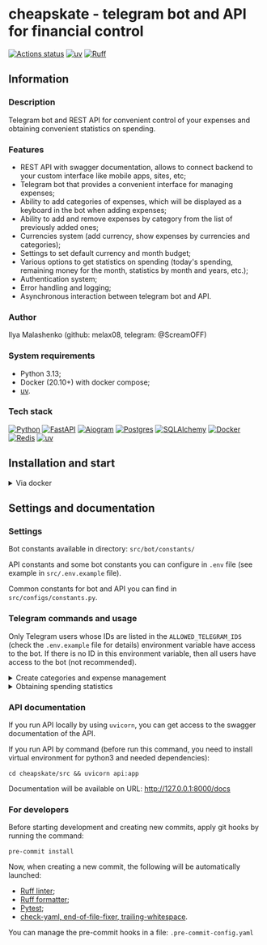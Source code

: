 # cheapskate - telegram bot and API for financial control

[![Actions status](https://github.com/melax08/cheapskate/actions/workflows/cheapskate-workflow.yml/badge.svg)](https://github.com/melax08/cheapskate/actions)
[![uv](https://img.shields.io/endpoint?url=https://raw.githubusercontent.com/astral-sh/uv/main/assets/badge/v0.json)](https://github.com/astral-sh/uv)
[![Ruff](https://img.shields.io/endpoint?url=https://raw.githubusercontent.com/astral-sh/ruff/main/assets/badge/v2.json)](https://github.com/astral-sh/ruff)

## Information

### Description

Telegram bot and REST API for convenient control of your expenses and obtaining convenient statistics on spending.

### Features

- REST API with swagger documentation, allows to connect backend to your custom interface like mobile apps, sites, etc;
- Telegram bot that provides a convenient interface for managing expenses;
- Ability to add categories of expenses, which will be displayed as a keyboard in the bot when adding expenses;
- Ability to add and remove expenses by category from the list of previously added ones;
- Currencies system (add currency, show expenses by currencies and categories);
- Settings to set default currency and month budget;
- Various options to get statistics on spending (today's spending, remaining money for the month, statistics by month and years, etc.);
- Authentication system;
- Error handling and logging;
- Asynchronous interaction between telegram bot and API.

### Author

Ilya Malashenko (github: melax08, telegram: @ScreamOFF)

### System requirements
- Python 3.13;
- Docker (20.10+) with docker compose;
- [uv](https://docs.astral.sh/uv/).

### Tech stack
[![Python][Python-badge]][Python-url]
[![FastAPI][FastAPI-badge]][FastAPI-url]
[![Aiogram][Aiogram-badge]][Aiogram-url]
[![Postgres][Postgres-badge]][Postgres-url]
[![SQLAlchemy][SQLAlchemy-badge]][SQLAlchemy-url]
[![Docker][Docker-badge]][Docker-url]
[![Redis][Redis-badge]][Redis-url]
[![uv][uv-badge]][uv-url]

## Installation and start

<details>
<summary>
Via docker
</summary>
<br>
Clone the repo and change directory to it:

```shell
git clone https://github.com/melax08/cheapskate.git && cd cheapskate
```

Create an `.env` file in the `src` directory and add the necessary environment variables to it (check `src/.env.example` for necessary variables.)
```shell
mv src/.env.example src/.env
```
```shell
vi src/.env
```

Run `docker compose` to create docker containers:
```shell
docker compose up -d
```
or
```shell
docker-compose up -d
```

</details>

## Settings and documentation

### Settings

Bot constants available in directory: `src/bot/constants/`

API constants and some bot constants you can configure in `.env` file (see example in `src/.env.example` file).

Common constants for bot and API you can find in `src/configs/constants.py`.

### Telegram commands and usage

Only Telegram users whose IDs are listed in the `ALLOWED_TELEGRAM_IDS` (check the `.env.example` file for details) environment variable have access to the bot. If there is no ID in this environment variable, then all users have access to the bot (not recommended).

<details>
<summary>
Create categories and expense management
</summary>
<br>

First, you need to create spending categories so that you can add expenses to them in the future.

To do this, send the `/add_category` command to the bot and follow the instructions.

![add_category.png](readme_files/example_screens/add_category.png)

Once at least one category has been created, you can add expenses. To do this, send the bot the amount of money that was spent, and then select the category to which the spending belongs.

![add_expense.png](readme_files/example_screens/add_expense.png)

![added_expense.png](readme_files/example_screens/added_expense.png)

If an expense was added by mistake, or the wrong category was selected, you can click on the delete expense button.

![delete_expense.png](readme_files/example_screens/delete_expense.png)

</details>

<details>
<summary>
Obtaining spending statistics
</summary>
<br>

There are several commands that allow you to get a variety of spending statistics.

`/money_left` - shows statistics on spending for the current month, including statistics on spending categories and the balance of funds until the end of the month.

![money_left.png](readme_files/example_screens/money_left.png)

`/today` - shows the amount of money spent today, including information by spending category

![today.png](readme_files/example_screens/today.png)

`/statistics` - allows you to view spending statistics for a specific month of a specific year.

![statistic_choose.png](readme_files/example_screens/statistic_choose.png)

![statistic_chosen.png](readme_files/example_screens/statistic_chosen.png)

</details>

### API documentation

If you run API locally by using `uvicorn`, you can get access to the swagger documentation of the API.

If you run API by command (before run this command, you need to install virtual environment for python3 and needed dependencies):

```shell
cd cheapskate/src && uvicorn api:app
```

Documentation will be available on URL: http://127.0.0.1:8000/docs

### For developers

Before starting development and creating new commits, apply git hooks by running the command:

```shell
pre-commit install
```

Now, when creating a new commit, the following will be automatically launched:

- [Ruff linter](https://docs.astral.sh/ruff/linter/);
- [Ruff formatter](https://docs.astral.sh/ruff/formatter/);
- [Pytest](https://docs.pytest.org/en/8.0.x/);
- [check-yaml, end-of-file-fixer, trailing-whitespace](https://github.com/pre-commit/pre-commit-hooks).

You can manage the pre-commit hooks in a file: `.pre-commit-config.yaml`


<!-- MARKDOWN LINKS & BADGES -->
[Python-url]: https://www.python.org/
[Python-badge]: https://img.shields.io/badge/Python-376f9f?style=for-the-badge&logo=python&logoColor=white
[Aiogram-url]: https://aiogram.dev/
[Poetry-url]: https://python-poetry.org
[Poetry-badge]: https://img.shields.io/badge/poetry-blue?style=for-the-badge&logo=Poetry&logoColor=white&link=https%3A%2F%2Fpython-poetry.org
[Aiogram-badge]: https://img.shields.io/badge/Aiogram-blue?style=for-the-badge
[Postgres-url]: https://www.postgresql.org/
[Postgres-badge]: https://img.shields.io/badge/postgres-306189?style=for-the-badge&logo=postgresql&logoColor=white
[SQLAlchemy-url]: https://www.sqlalchemy.org
[SQLAlchemy-badge]: https://img.shields.io/badge/sql-alchemy-red?style=for-the-badge
[FastAPI-url]: https://fastapi.tiangolo.com
[FastAPI-badge]: https://img.shields.io/badge/FastAPI-005571?style=for-the-badge&logo=fastapi
[Docker-url]: https://www.docker.com
[Docker-badge]: https://img.shields.io/badge/docker-%230db7ed.svg?style=for-the-badge&logo=docker&logoColor=white
[Redis-badge]: https://img.shields.io/badge/redis-%23DD0031.svg?style=for-the-badge&logo=redis&logoColor=white
[Redis-url]: https://redis.io/
[uv-badge]: https://img.shields.io/endpoint?url=https://raw.githubusercontent.com/astral-sh/uv/main/assets/badge/v0.json
[uv-url]: https://docs.astral.sh/uv/
